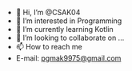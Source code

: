 - 👋 Hi, I’m @CSAK04
- 👀 I’m interested in Programming
- 🌱 I’m currently learning Kotlin
- 💞️ I’m looking to collaborate on ...
- 📫 How to reach me 
- E-mail: pgmak9975@gmail.com

<!---
CSAK04/CSAK04 is a ✨ special ✨ repository because its `README.md` (this file) appears on your GitHub profile.
You can click the Preview link to take a look at your changes.
--->
